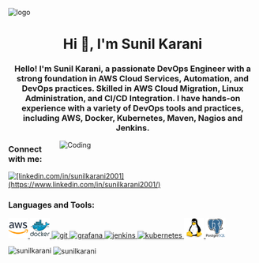 ![logo](https://cdnl.iconscout.com/lottie/premium/thumb/infinity-loading-5483023-4584143.gif)
<h1 align="center">Hi 👋, I'm Sunil Karani</h1>
<h3 align="center">Hello! I'm Sunil Karani, a passionate DevOps Engineer with a strong foundation in AWS Cloud Services, Automation, and DevOps practices. Skilled in AWS Cloud Migration, Linux Administration, and CI/CD Integration. I have hands-on experience with a variety of DevOps tools and practices, including AWS, Docker, Kubernetes, Maven, Nagios and Jenkins.</h3>
<img align="right" alt="Coding" width="400" src="https://proeffico.com/wp-content/uploads/2023/10/devOps-cloud-native-2.gif">
<h3 align="left">Connect with me:</h3>
<p align="left">
<a href="[linkedin.com/in/sunilkarani2001](https://www.linkedin.com/in/sunilkarani2001/)" target="blank"><img align="center" src="https://raw.githubusercontent.com/rahuldkjain/github-profile-readme-generator/master/src/images/icons/Social/linked-in-alt.svg" alt="[linkedin.com/in/sunilkarani2001](https://www.linkedin.com/in/sunilkarani2001/)" height="30" width="40" /></a>
</p>

<h3 align="left">Languages and Tools:</h3>
<p align="left"> <a href="https://aws.amazon.com" target="_blank" rel="noreferrer"> <img src="https://raw.githubusercontent.com/devicons/devicon/master/icons/amazonwebservices/amazonwebservices-original-wordmark.svg" alt="aws" width="40" height="40"/> </a> <a href="https://www.docker.com/" target="_blank" rel="noreferrer"> <img src="https://raw.githubusercontent.com/devicons/devicon/master/icons/docker/docker-original-wordmark.svg" alt="docker" width="40" height="40"/> </a> <a href="https://git-scm.com/" target="_blank" rel="noreferrer"> <img src="https://www.vectorlogo.zone/logos/git-scm/git-scm-icon.svg" alt="git" width="40" height="40"/> </a> <a href="https://grafana.com" target="_blank" rel="noreferrer"> <img src="https://www.vectorlogo.zone/logos/grafana/grafana-icon.svg" alt="grafana" width="40" height="40"/> </a> <a href="https://www.jenkins.io" target="_blank" rel="noreferrer"> <img src="https://www.vectorlogo.zone/logos/jenkins/jenkins-icon.svg" alt="jenkins" width="40" height="40"/> </a> <a href="https://kubernetes.io" target="_blank" rel="noreferrer"> <img src="https://www.vectorlogo.zone/logos/kubernetes/kubernetes-icon.svg" alt="kubernetes" width="40" height="40"/> </a> <a href="https://www.linux.org/" target="_blank" rel="noreferrer"> <img src="https://raw.githubusercontent.com/devicons/devicon/master/icons/linux/linux-original.svg" alt="linux" width="40" height="40"/> </a> <a href="https://www.postgresql.org" target="_blank" rel="noreferrer"> <img src="https://raw.githubusercontent.com/devicons/devicon/master/icons/postgresql/postgresql-original-wordmark.svg" alt="postgresql" width="40" height="40"/> </a> </p>

<p><img align="left" src="https://github-readme-stats.vercel.app/api/top-langs?username=sunilkarani&show_icons=true&locale=en&layout=compact" alt="sunilkarani" /></p>

<p>&nbsp;<img align="center" src="https://github-readme-stats.vercel.app/api?username=sunilkarani&show_icons=true&locale=en" alt="sunilkarani" /></p>
